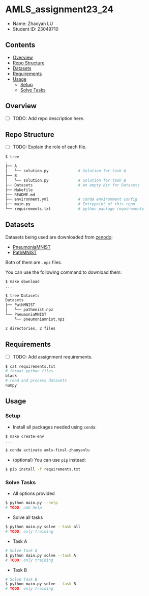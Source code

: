# AMLS_assignment23_24

* Name: Zhaoyan LU
* Student ID: 23049710

## Contents

- [Overview](#Overview)
- [Repo Structure](#Repo-Structure)
- [Datasets](#Datasets)
- [Requirements](#Requirements)
- [Usage](#Usage)
    - [Setup](#Setup)
    - [Solve Tasks](#Solve-Tasks)

## Overview

* [ ] TODO: Add repo description here.

## Repo Structure

* [ ] TODO: Explain the role of each file.

```bash
$ tree
.
├── A
│   └── solution.py             # Solution for task A
├── B
│   └── solution.py             # Solution for task B
├── Datasets                    # An empty dir for Datasets
├── Makefile
├── README.md
├── environment.yml             # conda environment config
├── main.py                     # Entrypoint of this repo
└── requirements.txt            # python package requirements
```

## Datasets

Datasets being used are downloaded from [zenodo](https://zenodo.org/records/6496656):

* [PneumoniaMNIST](https://zenodo.org/records/6496656/files/pneumoniamnist.npz)
* [PathMNIST](https://zenodo.org/records/6496656/files/pathmnist.npz)

Both of them are `.npz` files.

You can use the following command to download them:

```bash
$ make download
...

$ tree Datasets
Datasets
├── PathMNIST
│   └── pathmnist.npz
└── PneumoniaMNIST
    └── pneumoniamnist.npz

2 directories, 2 files
```

## Requirements

* [ ] TODO: Add assignment requirements.

```bash
$ cat requirements.txt
# format python files
black
# read and process datasets
numpy
```

## Usage

### Setup

* Install all packages needed using `conda`:

```bash
$ make create-env
...

$ conda activate amls-final-zhaoyanlu
```

* (optional) You can use `pip` instead:

```bash
$ pip install -f requirements.txt
```

### Solve Tasks

* All options provided

```bash
$ python main.py --help
# TODO: add help
```

* Solve all tasks

```bash
$ python main.py solve --task all
# TODO: only training
```

* Task A

```bash
# Solve Task A
$ python main.py solve --task A
# TODO: only training
```

* Task B

```bash
# Solve Task B
$ python main.py solve --task B
# TODO: only training
```